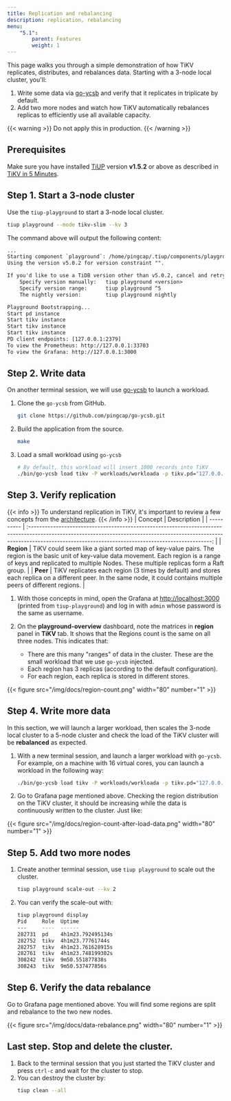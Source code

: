 ```yaml
---
title: Replication and rebalancing
description: replication, rebalancing
menu:
    "5.1":
        parent: Features
        weight: 1
---
```


This page walks you through a simple demonstration of how TiKV replicates, distributes, and rebalances data. Starting with a 3-node local cluster, you'll: 

1. Write some data via [go-ycsb](https://github.com/pingcap/go-ycsb) and verify that it replicates in triplicate by default.
2. Add two more nodes and watch how TiKV automatically rebalances replicas to efficiently use all available capacity.

{{< warning >}}
Do not apply this in production.
{{< /warning >}}


## Prerequisites

Make sure you have installed [TiUP](https://github.com/pingcap/tiup) version **v1.5.2** or above as described in [TiKV in 5 Minutes](../../tikv-in-5-minutes).


## Step 1. Start a 3-node cluster

Use the `tiup-playground` to start a 3-node local cluster.
```sh
tiup playground --mode tikv-slim --kv 3
```

The command above will output the following content:
```txt
...
Starting component `playground`: /home/pingcap/.tiup/components/playground/v1.5.0/tiup-playground --mode tikv-slim --kv 3
Using the version v5.0.2 for version constraint "".

If you'd like to use a TiDB version other than v5.0.2, cancel and retry with the following arguments:
    Specify version manually:   tiup playground <version>
    Specify version range:      tiup playground ^5
    The nightly version:        tiup playground nightly

Playground Bootstrapping...
Start pd instance
Start tikv instance
Start tikv instance
Start tikv instance
PD client endpoints: [127.0.0.1:2379]
To view the Prometheus: http://127.0.0.1:33703
To view the Grafana: http://127.0.0.1:3000
```

## Step 2. Write data

On another terminal session, we will use [go-ycsb](https://github.com/pingcap/go-ycsb) to launch a workload.

1. Clone the `go-ycsb` from GitHub.
    ```sh
    git clone https://github.com/pingcap/go-ycsb.git
    ```
2. Build the application from the source.
    ```sh
    make
    ```
3. Load a small workload using `go-ycsb`
    ```sh
    # By default, this workload will insert 1000 records into TiKV
    ./bin/go-ycsb load tikv -P workloads/workloada -p tikv.pd="127.0.0.1:2379" -p tikv.type="raw" 
    ```

## Step 3. Verify replication

{{< info >}}
To understand replication in TiKV, it's important to review a few concepts from the [architecture](https://github.com/tikv/tikv#tikv-software-stack).
{{< /info >}}
| Concept    |                                                                                                           Description                                                                                                            |
| ---------- | :------------------------------------------------------------------------------------------------------------------------------------------------------------------------------------------------------------------------------: |
| **Region** | TiKV could seem like a giant sorted map of key-value pairs. The region is the basic unit of key-value data movement. Each region is a range of keys and replicated to multiple Nodes. These multiple replicas form a Raft group. |
| **Peer**   |                             TiKV replicates each region (3 times by default) and stores each replica on a different peer. In the same node, it could contains multiple peers of  different regions.                              |

1. With those concepts in mind, open the Grafana at [http://localhost:3000](http://localhost:3000) (printed from `tiup-playground`) and log in with `admin` whose password is the same as username.

2. On the **playground-overview** dashboard, note the matrices in **region** panel in **TiKV** tab. It shows that the Regions count is the same on all three nodes. This indicates that:
   *  There are this many "ranges" of data in the cluster. These are the small workload that we use `go-ycsb` injected.
   * Each region has 3 replicas (according to the default configuration).
   * For each region, each replica is stored in different stores.

{{< figure
    src="/img/docs/region-count.png"
    width="80"
    number="1" >}}

## Step 4. Write more data

In this section, we will launch a larger workload, then scales the 3-node local cluster to a 5-node cluster and check the load of the TiKV cluster will be **rebalanced** as expected.

1. With a new terminal session, and launch a larger workload with `go-ycsb`.
    For example, on a machine with 16 virtual cores, you can launch a workload in the following way:
   ```sh
   ./bin/go-ycsb load tikv -P workloads/workloada -p tikv.pd="127.0.0.1:2379" -p tikv.type="raw" -p tikv.conncount=16 -p threadcount=16 -p recordcount=1000000
   ```

2. Go to Grafana page mentioned above. Checking the region distribution on the TiKV cluster, it should be increasing while the data is continuously written to the cluster. Just like:

{{< figure
    src="/img/docs/region-count-after-load-data.png"
    width="80"
    number="1" >}}

## Step 5. Add two more nodes

1. Create another terminal session, use `tiup playground` to scale out the cluster.
    ```sh
    tiup playground scale-out --kv 2
    ```
2. You can verify the scale-out with:
    ```sh
    tiup playground display
    Pid     Role  Uptime
    ---     ----  ------
    282731  pd    4h1m23.792495134s
    282752  tikv  4h1m23.77761744s
    282757  tikv  4h1m23.761628915s
    282761  tikv  4h1m23.748199302s
    308242  tikv  9m50.551877838s
    308243  tikv  9m50.537477856s
    ```

## Step 6. Verify the data rebalance

Go to Grafana page mentioned above. You will find some regions are split and rebalance to the two new nodes.

{{< figure
    src="/img/docs/data-rebalance.png"
    width="80"
    number="1" >}}


## Last step. Stop and delete the cluster.

1. Back to the terminal session that you just started the TiKV cluster and press `ctrl-c` and wait for the cluster to stop.
2. You can destroy the cluster by:
    ```sh
    tiup clean --all
    ```